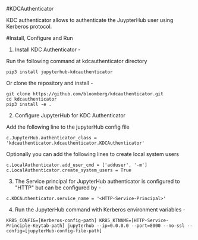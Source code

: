#KDCAuthenticator

KDC authenticator allows to authenticate the JuypterHub user using Kerberos protocol.

#Install, Configure and Run

1. Install KDC Authenticator -

 Run the following command at kdcauthenticator directory
 ```
 pip3 install jupyterhub-kdcauthenticator
 ```

 Or clone the repository and install -
 ```
 git clone https://github.com/bloomberg/kdcauthenticator.git
 cd kdcauthenticator
 pip3 install -e .
 ```

2. Configure JupyterHub for KDC Authenticator

 Add the following line to the jupyterHub config file
 ```
 c.JupyterHub.authenticator_class = 'kdcauthenticator.kdcauthenticator.KDCAuthenticator'
 ```
 Optionally you can add the following lines to create local system users
 ```
 c.LocalAuthenticator.add_user_cmd = ['adduser', '-m']
 c.LocalAuthenticator.create_system_users = True
 ```

3. The Service principal for JupyterHub authenticator is configured to "HTTP" but can be configured by -

 ```
 c.KDCAuthenticator.service_name = '<HTTP-Service-Principal>'
 ```

4. Run the JupyterHub command with Kerberos environment variables -

 ```
 KRB5_CONFIG=[Kerberos-config-path] KRB5_KTNAME=[HTTP-Service-Principle-Keytab-path] jupyterhub --ip=0.0.0.0 --port=8000 --no-ssl --config=[jupyterHub-config-file-path]
 ```






